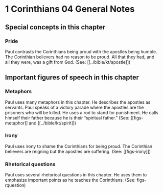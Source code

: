 # 1 Corinthians 04 General Notes
## Special concepts in this chapter

### Pride
Paul contrasts the Corinthians being proud with the apostles being humble. The Corinthian believers had no reason to be proud. All that they had, and all they were, was a gift from God. (See: [[../bible/kt/apostle]])

## Important figures of speech in this chapter

### Metaphors
Paul uses many metaphors in this chapter. He describes the apostles as servants. Paul speaks of a victory parade where the apostles are the prisoners who will be killed. He uses a rod to stand for punishment. He calls himself their father because he is their “spiritual father.” (See: [[figs-metaphor]] and [[../bible/kt/spirit]])

### Irony
Paul uses irony to shame the Corinthians for being proud. The Corinthian believers are reigning but the apostles are suffering. (See: [[figs-irony]])

### Rhetorical questions
Paul uses several rhetorical questions in this chapter. He uses them to emphasize important points as he teaches the Corinthians. (See: figs-rquestion)